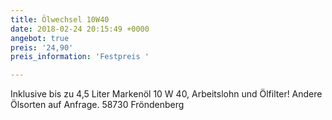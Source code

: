 ```yaml
---
title: Ölwechsel 10W40
date: 2018-02-24 20:15:49 +0000
angebot: true
preis: '24,90'
preis_information: 'Festpreis '

---
```

Inklusive bis zu 4,5 Liter Markenöl 10 W 40, Arbeitslohn und Ölfilter! Andere Ölsorten auf Anfrage. 58730 Fröndenberg